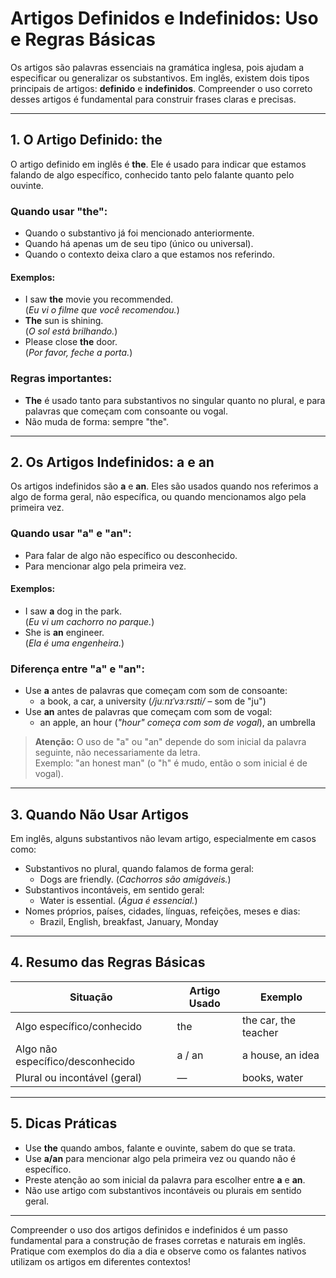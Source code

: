 
# Artigos Definidos e Indefinidos: Uso e Regras Básicas

Os artigos são palavras essenciais na gramática inglesa, pois ajudam a especificar ou generalizar os substantivos. Em inglês, existem dois tipos principais de artigos: **definido** e **indefinidos**. Compreender o uso correto desses artigos é fundamental para construir frases claras e precisas.

---

## 1. O Artigo Definido: **the**

O artigo definido em inglês é **the**. Ele é usado para indicar que estamos falando de algo específico, conhecido tanto pelo falante quanto pelo ouvinte.

### **Quando usar "the":**
- Quando o substantivo já foi mencionado anteriormente.
- Quando há apenas um de seu tipo (único ou universal).
- Quando o contexto deixa claro a que estamos nos referindo.

#### **Exemplos:**
- I saw **the** movie you recommended.  
  (*Eu vi o filme que você recomendou.*)
- **The** sun is shining.  
  (*O sol está brilhando.*)
- Please close **the** door.  
  (*Por favor, feche a porta.*)

### **Regras importantes:**
- **The** é usado tanto para substantivos no singular quanto no plural, e para palavras que começam com consoante ou vogal.
- Não muda de forma: sempre "the".

---

## 2. Os Artigos Indefinidos: **a** e **an**

Os artigos indefinidos são **a** e **an**. Eles são usados quando nos referimos a algo de forma geral, não específica, ou quando mencionamos algo pela primeira vez.

### **Quando usar "a" e "an":**
- Para falar de algo não específico ou desconhecido.
- Para mencionar algo pela primeira vez.

#### **Exemplos:**
- I saw **a** dog in the park.  
  (*Eu vi um cachorro no parque.*)
- She is **an** engineer.  
  (*Ela é uma engenheira.*)

### **Diferença entre "a" e "an":**
- Use **a** antes de palavras que começam com som de consoante:  
  - a book, a car, a university (*/juːnɪˈvɜːrsɪti/* – som de "ju")
- Use **an** antes de palavras que começam com som de vogal:  
  - an apple, an hour (*"hour" começa com som de vogal*), an umbrella

> **Atenção:** O uso de "a" ou "an" depende do som inicial da palavra seguinte, não necessariamente da letra.  
> Exemplo: "an honest man" (o "h" é mudo, então o som inicial é de vogal).

---

## 3. Quando Não Usar Artigos

Em inglês, alguns substantivos não levam artigo, especialmente em casos como:

- Substantivos no plural, quando falamos de forma geral:  
  - Dogs are friendly. (*Cachorros são amigáveis.*)
- Substantivos incontáveis, em sentido geral:  
  - Water is essential. (*Água é essencial.*)
- Nomes próprios, países, cidades, línguas, refeições, meses e dias:  
  - Brazil, English, breakfast, January, Monday

---

## 4. Resumo das Regras Básicas

| Situação                        | Artigo Usado | Exemplo                        |
|----------------------------------|--------------|-------------------------------|
| Algo específico/conhecido        | the          | the car, the teacher          |
| Algo não específico/desconhecido | a / an       | a house, an idea              |
| Plural ou incontável (geral)     | —            | books, water                  |

---

## 5. Dicas Práticas

- Use **the** quando ambos, falante e ouvinte, sabem do que se trata.
- Use **a/an** para mencionar algo pela primeira vez ou quando não é específico.
- Preste atenção ao som inicial da palavra para escolher entre **a** e **an**.
- Não use artigo com substantivos incontáveis ou plurais em sentido geral.

---

Compreender o uso dos artigos definidos e indefinidos é um passo fundamental para a construção de frases corretas e naturais em inglês. Pratique com exemplos do dia a dia e observe como os falantes nativos utilizam os artigos em diferentes contextos!
```
